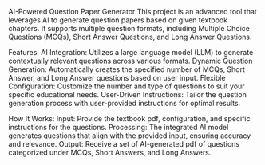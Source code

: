 AI-Powered Question Paper Generator
This project is an advanced tool that leverages AI to generate question papers based on given textbook chapters. It supports multiple question formats, including Multiple Choice Questions (MCQs), Short Answer Questions, and Long Answer Questions.

Features:
AI Integration: Utilizes a large language model (LLM) to generate contextually relevant questions across various formats.
Dynamic Question Generation: Automatically creates the specified number of MCQs, Short Answer, and Long Answer questions based on user input.
Flexible Configuration: Customize the number and type of questions to suit your specific educational needs.
User-Driven Instructions: Tailor the question generation process with user-provided instructions for optimal results.

How It Works:
Input: Provide the textbook pdf, configuration, and specific instructions for the questions.
Processing: The integrated AI model generates questions that align with the provided input, ensuring accuracy and relevance.
Output: Receive a set of AI-generated pdf of questions categorized under MCQs, Short Answers, and Long Answers.
